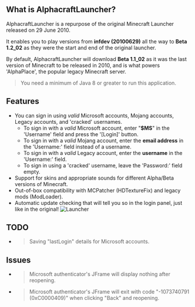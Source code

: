 ## What is AlphacraftLauncher?
AlphacraftLauncher is a repurpose of the original Minecraft Launcher released on 29 June 2010.

It enables you to play versions from **infdev (20100629)** all the way to **Beta 1.2_02** as they were the start and end of the original launcher.

By default, AlphacraftLauncher will download **Beta 1.1_02** as it was the last version of Minecraft to be released in 2010, and is what powers 'AlphaPlace', the popular legacy Minecraft server.

> You need a minimum of Java 8 or greater to run this application.

## Features
- You can sign in using *valid* Microsoft accounts, Mojang accounts, Legacy accounts, and 'cracked' usernames.
  - To sign in with a *valid* Microsoft account, enter "**$MS**" in the 'Username' field and press the '[Login]' button.
  - To sign in with a *valid* Mojang account, enter the **email address** in the 'Username:' field instead of a username.
  - To sign in with a *valid* Legacy account, enter the **username** in the 'Username:' field.
  - To sign in using a 'cracked' username, leave the 'Password:' field empty.
- Support for skins and appropriate sounds for different Alpha/Beta versions of Minecraft.
- Out-of-box compatibility with MCPatcher (HDTextureFix) and legacy mods (ModLoader).
- Automatic update checking that will tell you so in the login panel, just like in the original!
![Launcher](https://i.imgur.com/CNB25rv.png)

## TODO
- >Saving "lastLogin" details for Microsoft accounts.

## Issues
- >Microsoft authenticator's JFrame will display nothing after reopening.
- >Microsoft authenticator's JFrame will exit with code "-1073740791 (0xC0000409)" when clicking "Back" and reopening.
